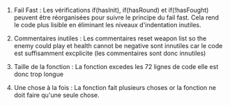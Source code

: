 1. Fail Fast : Les vérifications if(hasInit), if(hasRound) et if(!hasFought) peuvent être réorganisées pour suivre le principe du fail fast. Cela rend le code plus lisible en éliminant les niveaux d'indentation inutiles.

2. Commentaires inutiles : Les commentaires reset weapon list so the enemy could play et health cannot be negative sont innutiles car le code est suffisamment excplicite (les commentaires sont donc innutiles)

3. Taille de la fonction : La fonction excedes les 72 lignes de code elle est donc trop longue

4. Une chose à la fois : La fonction fait plusieurs choses or la fonction ne doit faire qu'une seule chose.